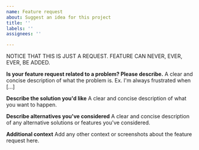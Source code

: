 ```yaml
---
name: Feature request
about: Suggest an idea for this project
title: ''
labels: ''
assignees: ''

---
```


NOTICE THAT THIS IS JUST A REQUEST. FEATURE CAN NEVER, EVER, EVER, BE ADDED.

**Is your feature request related to a problem? Please describe.**
A clear and concise description of what the problem is. Ex. I'm always frustrated when [...]

**Describe the solution you'd like**
A clear and concise description of what you want to happen.

**Describe alternatives you've considered**
A clear and concise description of any alternative solutions or features you've considered.

**Additional context**
Add any other context or screenshots about the feature request here.
